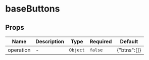 # baseButtons

## Props

<!-- @vuese:baseButtons:props:start -->
|Name|Description|Type|Required|Default|
|---|---|---|---|---|
|operation|-|`Object`|`false`|{"btns":[]}|

<!-- @vuese:baseButtons:props:end -->


